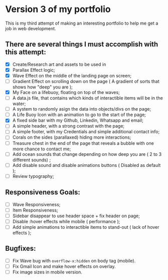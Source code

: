 # Version 3 of my portfolio
This is my third attempt of making an interesting portfolio to help me get a job in web development.
## There are several things I must accomplish with this attempt:
 - [x] Create/Research art and assets to be used in 
 - [x] Parallax Effect logic;
 - [x] Wave Effect on the middle of the landing page on screen;
 - [ ] Gradient Effect on scrolling down on the page ( A gradient of sorts that shows how "deep" you are );
 - [x] My Face on a lifebuoy, floating on top of the waves;
 - [ ] A data.js file, that contains which kinds of interactible items will be in the water;
 - [ ] A system to randomly asign the data into objects/divs on the page;
 - [ ] A Life Buoy Icon with an animation to go to the start of the page;
 - [x] A fixed side bar with my Github, Linkedin, Whatsapp and email;
 - [ ] A simple header, with a strong contrast with the page;
 - [ ] A simple footer, with my Credentials and simple additional contact info;
 - [ ] Corals on the sides (parallaxed) hiding more interactions;
 - [ ] Treasure chest in the end of the page that reveals a bubble with one more chance to contact me;
 - [ ] Add ocean sounds that change depending on how deep you are ( 2 to 3 different sounds) ;
 - [ ] Add disable sound and disable animations buttons ( Disabled as default );
 - [ ] Review typography;
## Responsiveness Goals:
 - [ ] Wave Responsiveness;
 - [ ] Item Responsiveness;
 - [ ] Sidebar disappear to use header space + fix header on page;
 - [ ] Disable :hover effects while mobile ( performance );
 - [ ] Add simple animations to interactible items to stand-out ( lack of hover effects );
## Bugfixes:
 - [ ] Fix Wave bug with `overflow-x:hidden` on body tag (mobile).
 - [ ] Fix Gmail Icon and make hover effects on overlay.
 - [ ] Fix image sizes in mobile version.